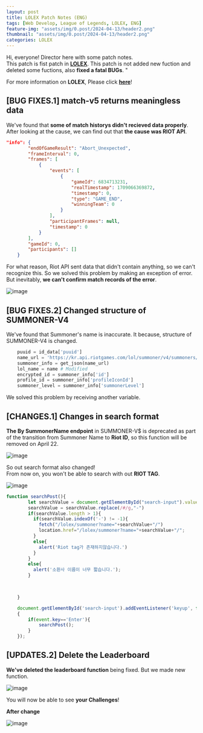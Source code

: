 ```yaml
---
layout: post
title: LOLEX Patch Notes (ENG)
tags: [Web Develop, League of Legends, LOLEX, ENG]
feature-img: "assets/img/0.post/2024-04-13/header2.png"
thumbnail: "assets/img/0.post/2024-04-13/header2.png"
categories: LOLEX
---
```


Hi, everyone! Director here with some patch notes.<br>
This patch is fist patch in [**LOLEX**](http://ko-web.com/lolex). This patch is not added new fuction and deleted some fuctions, also **fixed a fatal BUGs**. "

For more information on **LOLEX**, Please click [**here**](https://koderwiki.github.io/lolex/2024/02/15/LOLEX-Release.html)! <br>

## [BUG FIXES.1] match-v5 returns meaningless data 

We've found that **some of match historys didn't recieved data properly**. After looking at the cause, we can find out that **the cause was RIOT API**.

```json
"info": {
        "endOfGameResult": "Abort_Unexpected",
        "frameInterval": 0,
        "frames": [
            {
                "events": [
                    {
                        "gameId": 6834713231,
                        "realTimestamp": 1709066369872,
                        "timestamp": 0,
                        "type": "GAME_END",
                        "winningTeam": 0
                    }
                ],
                "participantFrames": null,
                "timestamp": 0
            }
        ],
        "gameId": 0,
        "participants": []
    }
```
For what reason, Riot API sent data that didn't contain anything, so we can't recognize this. So we solved this problem by making an exception of error. But inevitably, **we can't confirm match records of the error**.

![image](https://github.com/KoderWiki/koderwiki.github.io/assets/153072257/95ccb3d1-e534-4d59-9dd7-7160071ed63f)

## [BUG FIXES.2] Changed structure of SUMMONER-V4

We've found that Summoner's name is inaccurate. It because, structure of SUMMONER-V4 is changed.

```python
    puuid = id_data['puuid']
    name_url = 'https://kr.api.riotgames.com/lol/summoner/v4/summoners/by-puuid/{}?api_key={}'.format(puuid,apikey)
    summoner_info = get_json(name_url)
    lol_name = name # Modified
    encrypted_id = summoner_info['id']
    profile_id = summoner_info['profileIconId']
    summoner_level = summoner_info['summonerLevel']
```

We solved this problem by receiving another variable.

## [CHANGES.1] Changes in search format

**The By SummonerName endpoint** in SUMMONER-V$ is deprecated as part of the transition from Summoner Name to **Riot ID**, so this function will be removed on April 22.

![image](https://github.com/KoderWiki/koderwiki.github.io/assets/153072257/94007eb3-6505-4639-a045-6e242b995612)

So out search format also changed! <br>
From now on, you won't be able to search with out **RIOT TAG**.

![image](https://github.com/KoderWiki/koderwiki.github.io/assets/153072257/6c563352-c313-4cf3-9cef-a8d2389037c7)

```javascript
function searchPost(){
        let searchValue = document.getElementById("search-input").value.trim();
        searchValue = searchValue.replace(/#/g,"-")
        if(searchValue.length > 1){
          if(searchValue.indexOf('-') != -1){
            fetch("/lolex/summoner?name="+searchValue+"/")
            location.href="/lolex/summoner?name="+searchValue+"/";
          }
          else{
            alert('Riot tag가 존재하지않습니다.')
          } 
        }
        else{          
          alert('소환사 이름이 너무 짧습니다.');
        }

        

    }

    document.getElementById('search-input').addEventListener('keyup', function(event)
    {
        if(event.key=='Enter'){
            searchPost();
        }
    });
```

## [UPDATES.2] Delete the Leaderboard

**We've deleted the leaderboard function** being fixed. But we made new function. <br>

![image](https://github.com/KoderWiki/koderwiki.github.io/assets/153072257/874303f5-3827-4e6f-bf40-bf428e5f2c66)

You will now be able to see **your Challenges**!

**After change**

![image](https://github.com/KoderWiki/koderwiki.github.io/assets/153072257/3a53cb11-5174-46f7-b9b9-fb296b1c33be)






































